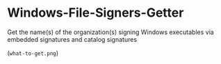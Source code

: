 # Windows-File-Signers-Getter
 
Get the name(s) of the organization(s) signing Windows executables via embedded signatures and catalog signatures

(`what-to-get.png`)
